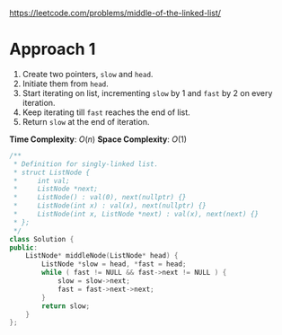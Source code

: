 https://leetcode.com/problems/middle-of-the-linked-list/

# Approach 1

1. Create two pointers, `slow` and `head`.
2. Initiate them from `head`.
3. Start iterating on list, incrementing `slow` by $1$ and `fast` by $2$ on every iteration.
4. Keep iterating till `fast` reaches the end of list.
5. Return `slow` at the end of iteration.

**Time Complexity**: $O(n)$
**Space Complexity**: $O(1)$

```cpp
/**
 * Definition for singly-linked list.
 * struct ListNode {
 *     int val;
 *     ListNode *next;
 *     ListNode() : val(0), next(nullptr) {}
 *     ListNode(int x) : val(x), next(nullptr) {}
 *     ListNode(int x, ListNode *next) : val(x), next(next) {}
 * };
 */
class Solution {
public:
    ListNode* middleNode(ListNode* head) {
        ListNode *slow = head, *fast = head;
        while ( fast != NULL && fast->next != NULL ) {
            slow = slow->next;
            fast = fast->next->next;
        }
        return slow;
    }
};
```
